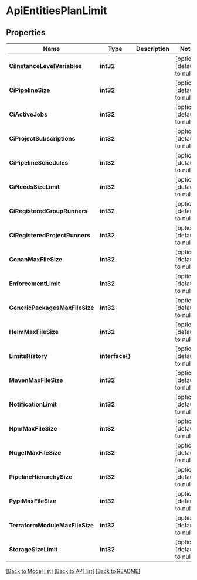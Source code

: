 # ApiEntitiesPlanLimit

## Properties
Name | Type | Description | Notes
------------ | ------------- | ------------- | -------------
**CiInstanceLevelVariables** | **int32** |  | [optional] [default to null]
**CiPipelineSize** | **int32** |  | [optional] [default to null]
**CiActiveJobs** | **int32** |  | [optional] [default to null]
**CiProjectSubscriptions** | **int32** |  | [optional] [default to null]
**CiPipelineSchedules** | **int32** |  | [optional] [default to null]
**CiNeedsSizeLimit** | **int32** |  | [optional] [default to null]
**CiRegisteredGroupRunners** | **int32** |  | [optional] [default to null]
**CiRegisteredProjectRunners** | **int32** |  | [optional] [default to null]
**ConanMaxFileSize** | **int32** |  | [optional] [default to null]
**EnforcementLimit** | **int32** |  | [optional] [default to null]
**GenericPackagesMaxFileSize** | **int32** |  | [optional] [default to null]
**HelmMaxFileSize** | **int32** |  | [optional] [default to null]
**LimitsHistory** | **interface{}** |  | [optional] [default to null]
**MavenMaxFileSize** | **int32** |  | [optional] [default to null]
**NotificationLimit** | **int32** |  | [optional] [default to null]
**NpmMaxFileSize** | **int32** |  | [optional] [default to null]
**NugetMaxFileSize** | **int32** |  | [optional] [default to null]
**PipelineHierarchySize** | **int32** |  | [optional] [default to null]
**PypiMaxFileSize** | **int32** |  | [optional] [default to null]
**TerraformModuleMaxFileSize** | **int32** |  | [optional] [default to null]
**StorageSizeLimit** | **int32** |  | [optional] [default to null]

[[Back to Model list]](../README.md#documentation-for-models) [[Back to API list]](../README.md#documentation-for-api-endpoints) [[Back to README]](../README.md)


